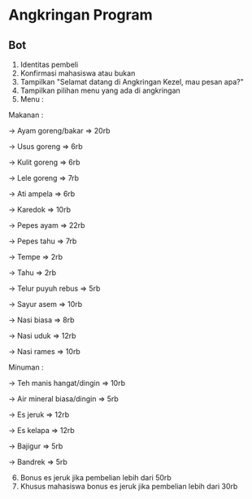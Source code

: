 # Angkringan Program
## Bot
1. Identitas pembeli
2. Konfirmasi mahasiswa atau bukan
3. Tampilkan "Selamat datang <nama> di Angkringan Kezel, mau pesan apa?"
4. Tampilkan pilihan menu yang ada di angkringan
5. Menu :

Makanan : 

-> Ayam goreng/bakar => 20rb

-> Usus goreng => 6rb

-> Kulit goreng => 6rb

-> Lele goreng => 7rb

-> Ati ampela => 6rb

-> Karedok => 10rb

-> Pepes ayam => 22rb

-> Pepes tahu => 7rb

-> Tempe => 2rb

-> Tahu => 2rb

-> Telur puyuh rebus => 5rb

-> Sayur asem => 10rb

-> Nasi biasa => 8rb

-> Nasi uduk => 12rb

-> Nasi rames => 10rb

Minuman :

-> Teh manis hangat/dingin => 10rb

-> Air mineral biasa/dingin => 5rb

-> Es jeruk => 12rb

-> Es kelapa => 12rb

-> Bajigur => 5rb

-> Bandrek => 5rb

6. Bonus es jeruk jika pembelian lebih dari 50rb
7. Khusus mahasiswa bonus es jeruk jika pembelian lebih dari 30rb
